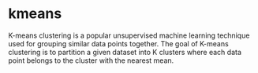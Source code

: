 # kmeans
K-means clustering is a popular unsupervised machine learning technique used for grouping similar data points together. The goal of K-means clustering is to partition a given dataset into K clusters where each data point belongs to the cluster with the nearest mean.
